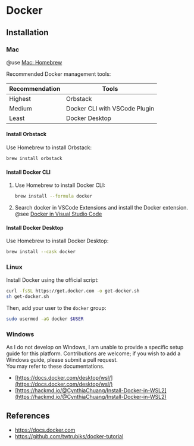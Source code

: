 # Docker

## Installation

### Mac

@use [Mac: Homebrew](Mac-Homebrew.md)

Recommended Docker management tools:

| Recommendation | Tools                         |
|----------------|-------------------------------|
| Highest        | Orbstack                      |
| Medium         | Docker CLI with VSCode Plugin |
| Least          | Docker Desktop                |

#### Install Orbstack

Use Homebrew to install Orbstack:

```bash
brew install orbstack
```

#### Install Docker CLI

1. Use Homebrew to install Docker CLI:
    ```bash
    brew install --formula docker
    ```

2. Search docker in VSCode Extensions and install the Docker extension.
   @see [Docker in Visual Studio Code](https://code.visualstudio.com/docs/containers/overview)

#### Install Docker Desktop

Use Homebrew to install Docker Desktop:

```bash
brew install --cask docker
```

### Linux

Install Docker using the official script:

```bash
curl -fsSL https://get.docker.com -o get-docker.sh
sh get-docker.sh
```

Then, add your user to the `docker` group:

```bash
sudo usermod -aG docker $USER
```

### Windows

As I do not develop on Windows, I am unable to provide a specific setup guide for this platform. Contributions are
welcome; if you wish to add a Windows guide, please submit a pull request. \
You may refer to these documentations.

- [https://docs.docker.com/desktop/wsl/](https://docs.docker.com/desktop/wsl/)
- [https://hackmd.io/@CynthiaChuang/Install-Docker-in-WSL2](https://hackmd.io/@CynthiaChuang/Install-Docker-in-WSL2)

## References

- https://docs.docker.com
- https://github.com/twtrubiks/docker-tutorial
